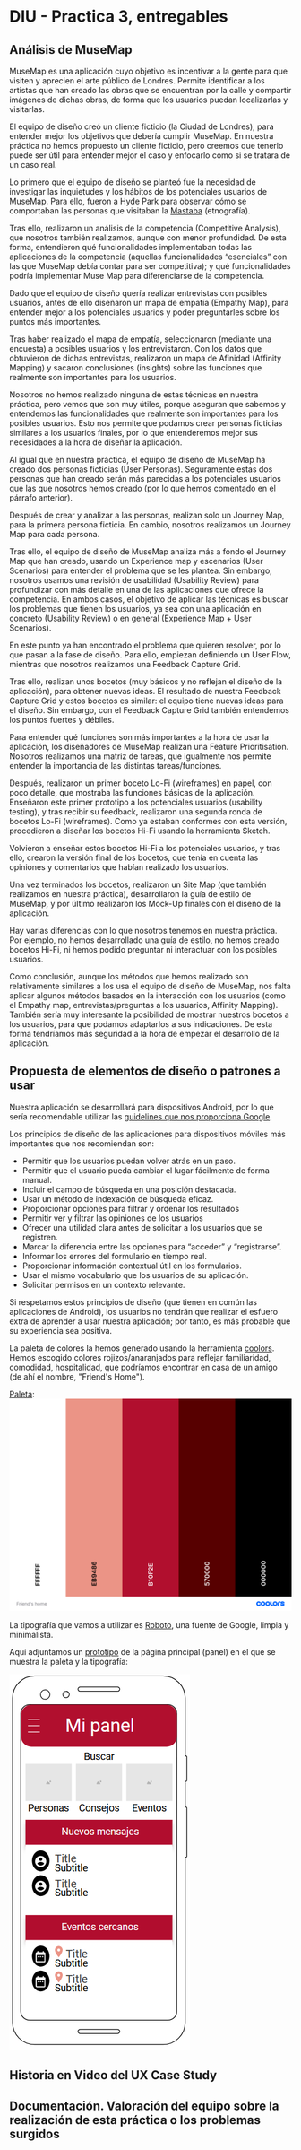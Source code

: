 # DIU - Practica 3, entregables

## Análisis de MuseMap   
MuseMap es una aplicación cuyo objetivo es incentivar a la gente para que visiten y aprecien el arte público de Londres. Permite identificar a los artistas que han creado las obras que se encuentran por la calle y compartir imágenes de dichas obras, de forma que los usuarios puedan localizarlas y visitarlas.

El equipo de diseño creó un cliente ficticio (la Ciudad de Londres), para entender mejor los objetivos que debería cumplir MuseMap. En nuestra práctica no hemos propuesto un cliente ficticio, pero creemos que tenerlo puede ser útil para entender mejor el caso y enfocarlo como si se tratara de un caso real.

Lo primero que el equipo de diseño se planteó fue la necesidad de investigar las inquietudes y los hábitos de los potenciales usuarios de MuseMap. Para ello, fueron a Hyde Park para observar cómo se comportaban las personas que visitaban la [Mastaba](https://www.royalparks.org.uk/parks/hyde-park/hyde-park-news/the-mastaba) (etnografía).

Tras ello, realizaron un análisis de la competencia (Competitive Analysis), que nosotros también realizamos, aunque con menor profundidad. De esta forma, entendieron qué funcionalidades implementaban todas las aplicaciones de la competencia (aquellas funcionalidades “esenciales” con las que MuseMap debía contar para ser competitiva); y qué funcionalidades podría implementar Muse Map para diferenciarse de la competencia.

Dado que el equipo de diseño quería realizar entrevistas con posibles usuarios, antes de ello diseñaron un mapa de empatía (Empathy Map), para entender mejor a los potenciales usuarios y poder preguntarles sobre los puntos más importantes.

Tras haber realizado el mapa de empatía, seleccionaron (mediante una encuesta) a posibles usuarios y los entrevistaron. Con los datos que obtuvieron de dichas entrevistas, realizaron un mapa de Afinidad (Affinity Mapping) y sacaron conclusiones (insights) sobre las funciones que realmente son importantes para los usuarios. 

Nosotros no hemos realizado ninguna de estas técnicas en nuestra práctica, pero vemos que son muy útiles, porque aseguran que sabemos y entendemos las funcionalidades que realmente son importantes para los posibles usuarios. Esto nos permite que podamos crear personas ficticias similares a los usuarios finales, por lo que entenderemos mejor sus necesidades a la hora de diseñar la aplicación.

Al igual que en nuestra práctica, el equipo de diseño de MuseMap ha creado dos personas ficticias (User Personas). Seguramente estas dos personas que han creado serán más parecidas a los potenciales usuarios que las que nosotros hemos creado (por lo que hemos comentado en el párrafo anterior).

Después de crear y analizar a las personas, realizan solo un Journey Map, para la primera persona ficticia. En cambio, nosotros realizamos un Journey Map para cada persona.

Tras ello, el equipo de diseño de MuseMap analiza más a fondo el Journey Map que han creado, usando un Experience map y escenarios (User Scenarios) para entender el problema que se les plantea. Sin embargo, nosotros usamos una revisión de usabilidad (Usability Review) para profundizar con más detalle en una de las aplicaciones que ofrece la competencia. En ambos casos, el objetivo de aplicar las técnicas es buscar los problemas que tienen los usuarios, ya sea con una aplicación en concreto (Usability Review) o en general (Experience Map + User Scenarios).

En este punto ya han encontrado el problema que quieren resolver, por lo que pasan a la fase de diseño. Para ello, empiezan definiendo un User Flow, mientras que nosotros realizamos una Feedback Capture Grid.

Tras ello, realizan unos bocetos (muy básicos y no reflejan el diseño de la aplicación), para obtener nuevas ideas. El resultado de nuestra Feedback Capture Grid y estos bocetos es similar: el equipo tiene nuevas ideas para el diseño. Sin embargo, con el Feedback Capture Grid también entendemos los puntos fuertes y débiles.

Para entender qué funciones son más importantes a la hora de usar la aplicación, los diseñadores de MuseMap realizan una Feature Prioritisation. Nosotros realizamos una matriz de tareas, que igualmente nos permite entender la importancia de las distintas tareas/funciones.

Después, realizaron un primer boceto Lo-Fi (wireframes) en papel, con poco detalle, que mostraba las funciones básicas de la aplicación. Enseñaron este primer prototipo a los potenciales usuarios (usability testing), y tras recibir su feedback, realizaron una segunda ronda de bocetos Lo-Fi (wireframes). Como ya estaban conformes con esta versión, procedieron a diseñar los bocetos Hi-Fi usando la herramienta Sketch.

Volvieron a enseñar estos bocetos Hi-Fi a los potenciales usuarios, y tras ello, crearon la versión final de los bocetos, que tenía en cuenta las opiniones y comentarios que habían realizado los usuarios.

Una vez terminados los bocetos, realizaron un Site Map (que también realizamos en nuestra práctica), desarrollaron la guía de estilo de MuseMap, y por último realizaron los Mock-Up finales con el diseño de la aplicación.

Hay varias diferencias con lo que nosotros tenemos en nuestra práctica. Por ejemplo, no hemos desarrollado una guía de estilo, no hemos creado bocetos Hi-Fi,  ni hemos podido preguntar ni interactuar con los posibles usuarios. 

Como conclusión, aunque los métodos que hemos realizado son relativamente similares a los usa el equipo de diseño de MuseMap, nos falta aplicar algunos métodos basados en la interacción con los usuarios (como el Empathy map, entrevistas/preguntas a los usuarios, Affinity Mapping). También sería muy interesante la posibilidad de mostrar nuestros bocetos a los usuarios, para que podamos adaptarlos a sus indicaciones. De esta forma tendríamos más seguridad a la hora de empezar el desarrollo de la aplicación.

## Propuesta de elementos de diseño o patrones a usar 

Nuestra aplicación se desarrollará para dispositivos Android, por lo que sería recomendable utilizar las [guidelines que nos proporciona Google](https://www.thinkwithgoogle.com/_qs/documents/1714/Google_Guia_UX_uBbvE4i.pdf).

 Los principios de diseño de las aplicaciones para dispositivos móviles más importantes que nos recomiendan son:

  * Permitir que los usuarios puedan volver atrás en un paso.
  * Permitir que el usuario pueda cambiar el lugar fácilmente de forma manual.
  * Incluir el campo de búsqueda en una posición destacada.
  * Usar un método de indexación de búsqueda eficaz.
  * Proporcionar opciones para filtrar y ordenar los resultados
  * Permitir ver y filtrar las opiniones de los usuarios
  * Ofrecer una utilidad clara antes de solicitar a los usuarios que se registren.
  * Marcar la diferencia entre las opciones para “acceder” y “registrarse”.
  * Informar los errores del formulario en tiempo real. 
  * Proporcionar información contextual útil en los formularios. 
  * Usar el mismo vocabulario que los usuarios de su aplicación. 
  * Solicitar permisos en un contexto relevante.

Si respetamos estos principios de diseño (que tienen en común las aplicaciones de Android), los usuarios no tendrán que realizar el esfuero extra de aprender a usar nuestra aplicación; por tanto, es más probable que su experiencia sea positiva.


La paleta de colores la hemos generado usando la herramienta [coolors](https://coolors.co/). Hemos escogido colores rojizos/anaranjados para reflejar familiaridad, comodidad, hospitalidad, que podríamos encontrar en casa de un amigo (de ahí el nombre, "Friend's Home").

[Paleta](img/paleta.png "Paleta"):
![Paleta](img/paleta.png "Paleta")

La tipografía que vamos a utilizar es [Roboto](https://fonts.google.com/specimen/Roboto), una fuente de Google, limpia y minimalista.

Aquí adjuntamos un [prototipo](img/BocetoConPaleta.png "Prototipo") de la página principal (panel) en el que se muestra la paleta y la tipografía:

![Prototipo](img/BocetoConPaleta.png "prototipo")

## Historia en Video del UX Case Study


## Documentación. Valoración del equipo sobre la realización de esta práctica o los problemas surgidos
 